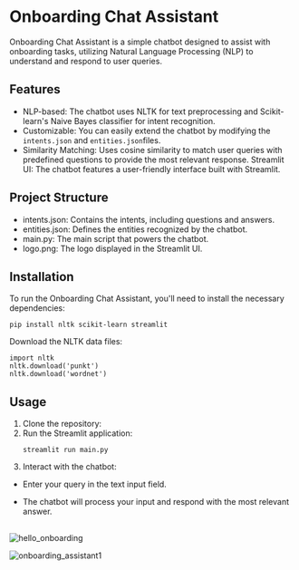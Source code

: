 # Onboarding Chat Assistant
Onboarding Chat Assistant is a simple chatbot designed to assist with onboarding tasks, utilizing Natural Language Processing (NLP) to understand and respond to user queries.
## Features
+ NLP-based: The chatbot uses NLTK for text preprocessing and Scikit-learn's Naive Bayes classifier for intent recognition.
+ Customizable: You can easily extend the chatbot by modifying the `intents.json` and ` entities.json `files.
+ Similarity Matching: Uses cosine similarity to match user queries with predefined questions to provide the most relevant response.
Streamlit UI: The chatbot features a user-friendly interface built with Streamlit.

## Project Structure
+ intents.json: Contains the intents, including questions and answers.
+ entities.json: Defines the entities recognized by the chatbot.
+ main.py: The main script that powers the chatbot.
+ logo.png: The logo displayed in the Streamlit UI.

## Installation
To run the Onboarding Chat Assistant, you'll need to install the necessary dependencies:

```
pip install nltk scikit-learn streamlit
```

Download the NLTK data files:

```
import nltk
nltk.download('punkt')
nltk.download('wordnet')
```
## Usage
1. Clone the repository:
2. Run the Streamlit application:
   ```
   streamlit run main.py
   ```
 3. Interact with the chatbot:

+ Enter your query in the text input field.
+ The chatbot will process your input and respond with the most relevant answer.

  ## 

![hello_onboarding](https://github.com/user-attachments/assets/cc74e9a7-70be-4499-a036-eb3b18142e51)


![onboarding_assistant1](https://github.com/user-attachments/assets/d2f379f3-bb81-4bd1-b1c6-caf8b02ba395)

   
